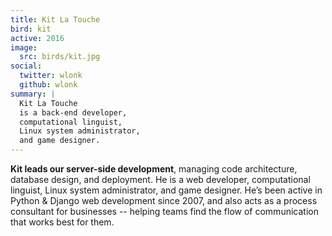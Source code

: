 ```yaml
---
title: Kit La Touche
bird: kit
active: 2016
image:
  src: birds/kit.jpg
social:
  twitter: wlonk
  github: wlonk
summary: |
  Kit La Touche
  is a back-end developer,
  computational linguist,
  Linux system administrator,
  and game designer.
---
```


**Kit leads our server-side development**,
managing code architecture,
database design,
and deployment.
He is a web developer,
computational linguist,
Linux system administrator,
and game designer.
He’s been active in
Python & Django web development since 2007,
and also acts as a process consultant for businesses --
helping teams find the flow of communication
that works best for them.
